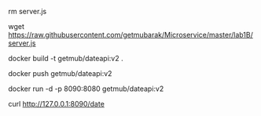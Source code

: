rm server.js

wget https://raw.githubusercontent.com/getmubarak/Microservice/master/lab1B/server.js

docker build -t getmub/dateapi:v2 .

docker push getmub/dateapi:v2

docker run -d -p 8090:8080 getmub/dateapi:v2

curl http://127.0.0.1:8090/date
